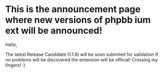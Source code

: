 # This is the announcement page where new versions of phpbb ium ext will be announced!

Hello,

The latest Release Candidate (1.1.9) will be soon submited for validation
If no problems will be discovered the extension will be official!
Crossing my fingers! :)
